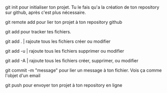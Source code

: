 git init pour initialiser ton projet. Tu le fais qu'a la création de ton repository sur github, après c'est plus nécessaire.



git remote add pour lier ton projet à ton repository github



git add pour tracker tes fichiers.

git add . | rajoute tous les fichiers créer ou modifier

git add -u | rajoute tous les fichiers supprimer ou modifier

git add -A | rajoute tous les fichiers créer, supprimer, ou modifier



git commit -m "message" pour lier un message à ton fichier. Vois ça comme l'objet d'un email



git push pour envoyer ton projet à ton repository en ligne